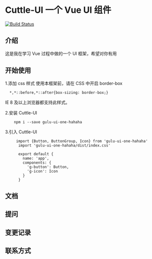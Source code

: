 # Cuttle-UI 一个 Vue UI 组件
[![Build Status](https://travis-ci.org/maple436/gulu-ui.svg?branch=master)](https://travis-ci.org/maple436/gulu-ui)
## 介绍
这是我在学习 Vue 过程中做的一个 UI 框架，希望对你有用
## 开始使用
1.添加 css 样式
   使用本框架前，请在 CSS 中开启 border-box
  
   ```
     *,*::before,*::after{box-sizing: border-box;}
   ```
   IE 8 及以上浏览器都支持此样式。
   

2.安装 Cuttle-UI
```
    npm i --save gulu-ui-one-hahaha

```
3.引入 Cuttle-UI
```
     import {Button, ButtonGroup, Icon} from 'gulu-ui-one-hahaha'
      import 'gulu-ui-one-hahaha/dist/index.css'
    
      export default {
        name: 'app',
        components: {
          'g-button': Button,
          'g-icon': Icon
        }
      }
```

## 文档

## 提问

## 变更记录

## 联系方式

